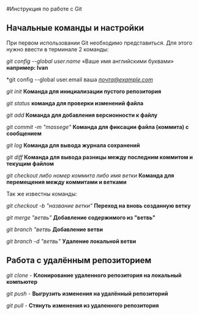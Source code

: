 #Инструкция по работе с Git

## Начальные команды и настройки 

При первом использовании Git необходимо представиться.  Для этого нужно ввести в терминале 2 команды:

*git config --global user.name* «Ваше имя английскими буквами»  **например: Ivan**
 
*git config --global user.email ваша *почта@example.com* 

*git init* **Команда для инициализации пустого репозитория**

*git status* **команда для проверки изменений файла**

*git add* **Команда для добавления версионности к файлу**

*git commit -m "massege"* **Команда для фиксации файла (коммита) с сообщением**

*git log* **Команда для вывода журнала сохранений**

*git diff* **Команда для вывода разницы между последним коммитом и текущим файлом**

*git checkout либо номер коммита либо имя ветки* **Команда для перемещения между коммитами и ветками**

Так же известны команды:

*git checkout -b "название ветки"* **Переход на вновь созданную ветку**

*git merge "ветвь"* __Добавление содержимого из "ветвь"__

_git branch "ветвь_ **Добавление ветви**

_git branch -d "ветвь"_ **Удаление локальной ветви**



## Работа с удалённым репозиторием

*git clone* - **Клонирование удаленного репозитория на локальный компьютер**

*git push* - **Выгрузить изменения на удалённый репозиторий**

*git pull* - **Стянуть изменения из удаленного репозитория**